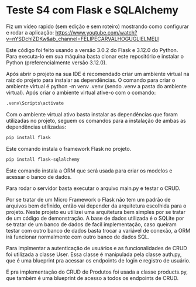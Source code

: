 <h1>Teste S4 com Flask e SQLAlchemy</h1>

  Fiz um vídeo rapido (sem edição e sem roteiro) mostrando como configurar e rodar a aplicação: https://www.youtube.com/watch?v=nYSDchlZDKw&ab_channel=FELIPECARVALHOGUGLIELMELI

  Este código foi feito usando a versão 3.0.2 do Flask e 3.12.0 do Python.
  Para executa-lo em sua máquina basta clonar este repositório e instalar o Python (preferencialmente versão 3.12.0).

  Após abrir o projeto na sua IDE é recomendado criar um ambiente virtual na raiz do projeto para instalar as dependências.
  O comando para criar o ambiente virtual é python -m venv .venv (sendo .venv a pasta do ambiente virtual).
  Após criar o ambiente virtual ative-o com o comando: 
  ```bash
  .venv\Scripts\activate
  ```

  Com o ambiente virtual ativo basta instalar as dependências que foram utilizadas no projeto, seguem os comandos para a instalação de ambas as dependências utilizadas:
  ```bash
  pip install flask
  ```
 
  Este comando instala o framework Flask no projeto.

  ```bash
  pip install flask-sqlalchemy
  ```

  Este comando instala a ORM que será usada para criar os modelos e acessar o banco de dados.

  Para rodar o servidor basta executar o arquivo main.py e testar o CRUD.

  Por se tratar de um Micro Framework o Flask não tem um padrão de arquivos bem definido, então vai depender da arquitetura escolhida para o projeto.
  Neste projeto eu utilizei uma arquitetura bem simples por se tratar de um código de demonstração. 
  A base de dados utilizada é o SQLite por se tratar de um banco de dados de facil implementação, caso queiram testar com outro banco de dados basta trocar a variável de 
  conexão, a ORM irá funcionar normalmente com outro banco de dados SQL.

  Para implmentar a autenticação de usuários e as funcionalidades de CRUD foi utilizada a classe User.
  Essa classe é manipulada pela classe auth.py, que é uma blueprint pra acessar os endpoints de login e registro de usuário.

  E pra implementação do CRUD de Produtos foi usada a classe products.py, que também é uma blueprint de acesso a todos os endpoints de CRUD.
  
  
